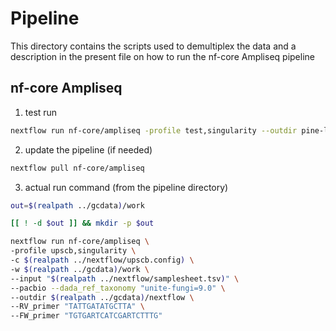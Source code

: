 # Pipeline

This directory contains the scripts used to demultiplex the data and a description in the present file on how to run the nf-core Ampliseq pipeline

## nf-core Ampliseq

1. test run
```bash
nextflow run nf-core/ampliseq -profile test,singularity --outdir pine-leaf-fungi
```

2. update the pipeline (if needed)
```bash
nextflow pull nf-core/ampliseq
```

3. actual run command (from the pipeline directory)
```bash
out=$(realpath ../gcdata)/work

[[ ! -d $out ]] && mkdir -p $out

nextflow run nf-core/ampliseq \
-profile upscb,singularity \
-c $(realpath ../nextflow/upscb.config) \
-w $(realpath ../gcdata)/work \
--input "$(realpath ../nextflow/samplesheet.tsv)" \
--pacbio --dada_ref_taxonomy "unite-fungi=9.0" \
--outdir $(realpath ../gcdata)/nextflow \
--RV_primer "TATTGATATGCTTA" \
--FW_primer "TGTGARTCATCGARTCTTTG"
```
